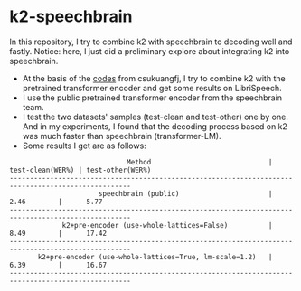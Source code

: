 # k2-speechbrain
In this repository, I try to combine k2 with speechbrain to decoding well and fastly.
Notice: here, I just did a preliminary explore about integrating k2 into speechbrain.
- At the basis of the [codes](https://gist.github.com/csukuangfj/c68697cd144c8f063cc7ec4fd885fd6f) from csukuangfj, I try to combine k2 with the pretrained transformer encoder and get some results on LibriSpeech.
- I use the public pretrained transformer encoder from the speechbrain team.
- I test the two datasets' samples (test-clean and test-other) one by one. And in my experiments, I found that the decoding process based on k2 was much faster than speechbrain (transformer-LM).
- Some results I get are as follows:
``` 
                             Method                             |  test-clean(WER%) | test-other(WER%)
----------------------------------------------------------------------------------------------------
                      speechbrain (public)                      |       2.46        |      5.77
----------------------------------------------------------------------------------------------------
             k2+pre-encoder (use-whole-lattices=False)          |       8.49        |      17.42
----------------------------------------------------------------------------------------------------
       k2+pre-encoder (use-whole-lattices=True, lm-scale=1.2)   |       6.39        |      16.67
----------------------------------------------------------------------------------------------------                         
````
